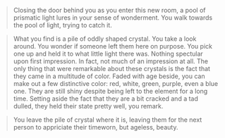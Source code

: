 >Closing the door behind you as you enter this new room, a pool of prismatic light lures
in your sense of wonderment. You walk towards the pool of light, trying to catch it.

>What you find is a pile of oddly shaped crystal. You take a look around. You wonder if someone left them here
on purpose. You pick one up and held it to what little light there was. Nothing spectular upon
first impression. In fact, not much of an impression at all. The only thing that were remarkable
about these crystals is the fact that they came in a multitude of color. Faded with age beside,
you can make out a few distinctive color: red, white, green, purple, even a blue one. They are
still shiny despite being left to the element for a long time. Setting aside the fact that they 
are a bit cracked and a tad dulled, they held their state pretty well, you remark.

>You leave the pile of crystal where it is, leaving them for the next person to appriciate their
timeworn, but ageless, beauty.
